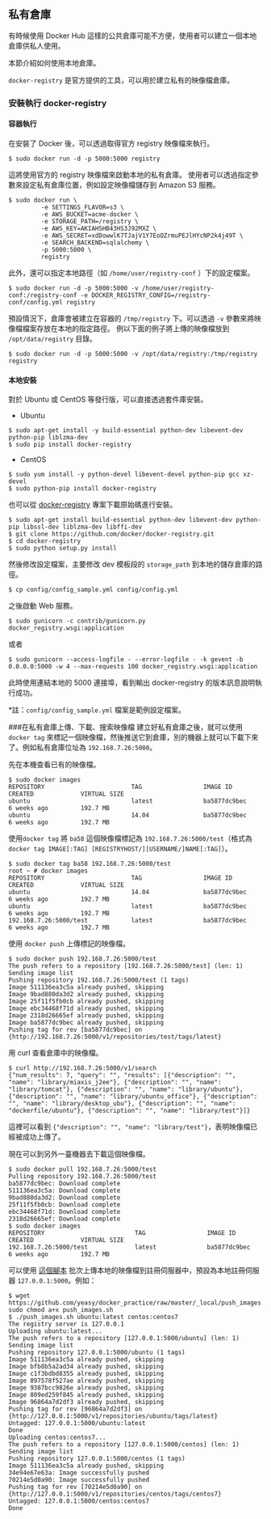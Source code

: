 ## 私有倉庫

有時候使用 Docker Hub 這樣的公共倉庫可能不方便，使用者可以建立一個本地倉庫供私人使用。

本節介紹如何使用本地倉庫。

`docker-registry` 是官方提供的工具，可以用於建立私有的映像檔倉庫。
### 安裝執行 docker-registry
#### 容器執行
在安裝了 Docker 後，可以透過取得官方 registry 映像檔來執行。
```
$ sudo docker run -d -p 5000:5000 registry
```
這將使用官方的 registry 映像檔來啟動本地的私有倉庫。
使用者可以透過指定參數來設定私有倉庫位置，例如設定映像檔儲存到 Amazon S3 服務。
```
$ sudo docker run \
         -e SETTINGS_FLAVOR=s3 \
         -e AWS_BUCKET=acme-docker \
         -e STORAGE_PATH=/registry \
         -e AWS_KEY=AKIAHSHB43HS3J92MXZ \
         -e AWS_SECRET=xdDowwlK7TJajV1Y7EoOZrmuPEJlHYcNP2k4j49T \
         -e SEARCH_BACKEND=sqlalchemy \
         -p 5000:5000 \
         registry
````
此外，還可以指定本地路徑（如 `/home/user/registry-conf` ）下的設定檔案。
```
$ sudo docker run -d -p 5000:5000 -v /home/user/registry-conf:/registry-conf -e DOCKER_REGISTRY_CONFIG=/registry-conf/config.yml registry
```
預設情況下，倉庫會被建立在容器的 `/tmp/registry` 下。可以透過 `-v` 參數來將映像檔檔案存放在本地的指定路徑。
例以下面的例子將上傳的映像檔放到 `/opt/data/registry` 目錄。
```
$ sudo docker run -d -p 5000:5000 -v /opt/data/registry:/tmp/registry registry
```

#### 本地安裝
對於 Ubuntu 或 CentOS 等發行版，可以直接透過套件庫安裝。
* Ubuntu
```
$ sudo apt-get install -y build-essential python-dev libevent-dev python-pip liblzma-dev
$ sudo pip install docker-registry
```
* CentOS
```
$ sudo yum install -y python-devel libevent-devel python-pip gcc xz-devel
$ sudo python-pip install docker-registry
```

也可以從 [docker-registry](https://github.com/docker/docker-registry) 專案下載原始碼進行安裝。
```
$ sudo apt-get install build-essential python-dev libevent-dev python-pip libssl-dev liblzma-dev libffi-dev
$ git clone https://github.com/docker/docker-registry.git
$ cd docker-registry
$ sudo python setup.py install
```
然後修改設定檔案，主要修改 dev 模板段的 `storage_path` 到本地的儲存倉庫的路徑。
```
$ cp config/config_sample.yml config/config.yml
```
之後啟動 Web 服務。
```
$ sudo gunicorn -c contrib/gunicorn.py docker_registry.wsgi:application
```
或者
```
$ sudo gunicorn --access-logfile - --error-logfile - -k gevent -b 0.0.0.0:5000 -w 4 --max-requests 100 docker_registry.wsgi:application
```
此時使用連結本地的 5000 連接埠，看到輸出 docker-registry 的版本訊息說明執行成功。

*註：`config/config_sample.yml` 檔案是範例設定檔案。

###在私有倉庫上傳、下載、搜索映像檔
建立好私有倉庫之後，就可以使用 `docker tag` 來標記一個映像檔，然後推送它到倉庫，別的機器上就可以下載下來了。例如私有倉庫位址為 `192.168.7.26:5000`。

先在本機查看已有的映像檔。
```
$ sudo docker images
REPOSITORY                        TAG                 IMAGE ID            CREATED             VIRTUAL SIZE
ubuntu                            latest              ba5877dc9bec        6 weeks ago         192.7 MB
ubuntu                            14.04               ba5877dc9bec        6 weeks ago         192.7 MB
```

使用`docker tag` 將 `ba58` 這個映像檔標記為 `192.168.7.26:5000/test`（格式為 `docker tag IMAGE[:TAG] [REGISTRYHOST/][USERNAME/]NAME[:TAG]`）。
```
$ sudo docker tag ba58 192.168.7.26:5000/test
root ~ # docker images
REPOSITORY                        TAG                 IMAGE ID            CREATED             VIRTUAL SIZE
ubuntu                            14.04               ba5877dc9bec        6 weeks ago         192.7 MB
ubuntu                            latest              ba5877dc9bec        6 weeks ago         192.7 MB
192.168.7.26:5000/test            latest              ba5877dc9bec        6 weeks ago         192.7 MB
```
使用 `docker push` 上傳標記的映像檔。
```
$ sudo docker push 192.168.7.26:5000/test
The push refers to a repository [192.168.7.26:5000/test] (len: 1)
Sending image list
Pushing repository 192.168.7.26:5000/test (1 tags)
Image 511136ea3c5a already pushed, skipping
Image 9bad880da3d2 already pushed, skipping
Image 25f11f5fb0cb already pushed, skipping
Image ebc34468f71d already pushed, skipping
Image 2318d26665ef already pushed, skipping
Image ba5877dc9bec already pushed, skipping
Pushing tag for rev [ba5877dc9bec] on {http://192.168.7.26:5000/v1/repositories/test/tags/latest}
```
用 curl 查看倉庫中的映像檔。
```
$ curl http://192.168.7.26:5000/v1/search
{"num_results": 7, "query": "", "results": [{"description": "", "name": "library/miaxis_j2ee"}, {"description": "", "name": "library/tomcat"}, {"description": "", "name": "library/ubuntu"}, {"description": "", "name": "library/ubuntu_office"}, {"description": "", "name": "library/desktop_ubu"}, {"description": "", "name": "dockerfile/ubuntu"}, {"description": "", "name": "library/test"}]}
```
這裡可以看到 `{"description": "", "name": "library/test"}`，表明映像檔已經被成功上傳了。

現在可以到另外一臺機器去下載這個映像檔。
```
$ sudo docker pull 192.168.7.26:5000/test
Pulling repository 192.168.7.26:5000/test
ba5877dc9bec: Download complete
511136ea3c5a: Download complete
9bad880da3d2: Download complete
25f11f5fb0cb: Download complete
ebc34468f71d: Download complete
2318d26665ef: Download complete
$ sudo docker images
REPOSITORY                         TAG                 IMAGE ID            CREATED             VIRTUAL SIZE
192.168.7.26:5000/test             latest              ba5877dc9bec        6 weeks ago         192.7 MB
```

可以使用 [這個腳本](https://github.com/yeasy/docker_practice/raw/master/_local/push_images.sh) 批次上傳本地的映像檔到註冊伺服器中，預設為本地註冊伺服器 `127.0.0.1:5000`。例如：
```
$ wget https://github.com/yeasy/docker_practice/raw/master/_local/push_images.sh; sudo chmod a+x push_images.sh
$ ./push_images.sh ubuntu:latest centos:centos7
The registry server is 127.0.0.1
Uploading ubuntu:latest...
The push refers to a repository [127.0.0.1:5000/ubuntu] (len: 1)
Sending image list
Pushing repository 127.0.0.1:5000/ubuntu (1 tags)
Image 511136ea3c5a already pushed, skipping
Image bfb8b5a2ad34 already pushed, skipping
Image c1f3bdbd8355 already pushed, skipping
Image 897578f527ae already pushed, skipping
Image 9387bcc9826e already pushed, skipping
Image 809ed259f845 already pushed, skipping
Image 96864a7d2df3 already pushed, skipping
Pushing tag for rev [96864a7d2df3] on {http://127.0.0.1:5000/v1/repositories/ubuntu/tags/latest}
Untagged: 127.0.0.1:5000/ubuntu:latest
Done
Uploading centos:centos7...
The push refers to a repository [127.0.0.1:5000/centos] (len: 1)
Sending image list
Pushing repository 127.0.0.1:5000/centos (1 tags)
Image 511136ea3c5a already pushed, skipping
34e94e67e63a: Image successfully pushed
70214e5d0a90: Image successfully pushed
Pushing tag for rev [70214e5d0a90] on {http://127.0.0.1:5000/v1/repositories/centos/tags/centos7}
Untagged: 127.0.0.1:5000/centos:centos7
Done
```
